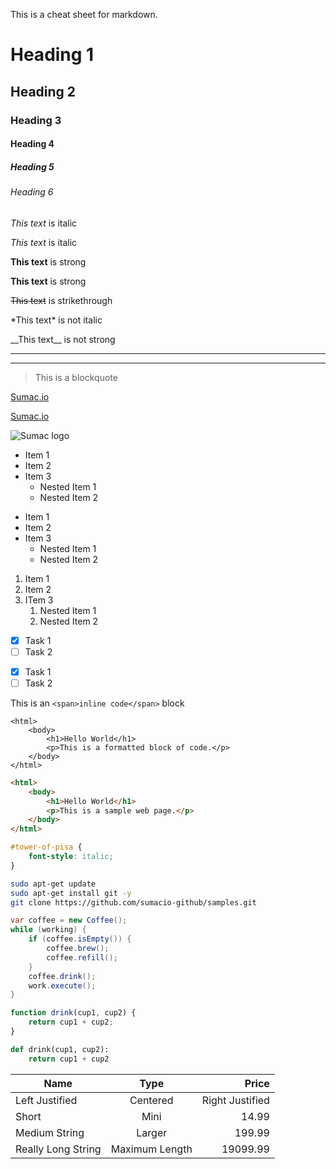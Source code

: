 This is a cheat sheet for markdown.

<!-- Headings -->
# Heading 1
## Heading 2
### Heading 3
#### Heading 4
##### Heading 5
###### Heading 6

<!-- Italics -->
*This text* is italic

_This text_ is italic

<!-- Strong -->
**This text** is strong

__This text__ is strong

<!-- Strikethrough -->
~~This text~~ is strikethrough

<!-- Escape Characters -->
\*This text\* is not italic

\_\_This text\_\_ is not strong

<!-- Horizontal Rule -->
___
---

<!-- Blockquote -->
> This is a blockquote

<!-- Links -->
[Sumac.io](https://github.com/sumacio-github)

[Sumac.io](https://github.com/sumacio-github "Hover over title")

<!-- Images -->
![Sumac logo](https://avatars0.githubusercontent.com/u/54295791?s=200&v=4)

<!-- Unordered List -->
* Item 1
* Item 2
* Item 3
    * Nested Item 1
    * Nested Item 2
- Item 1
- Item 2
- Item 3
    - Nested Item 1
    - Nested Item 2

<!-- Ordered List -->
1. Item 1
1. Item 2
1. ITem 3
    1. Nested Item 1
    1. Nested Item 2

<!-- Task List -->
* [x] Task 1
* [ ] Task 2
- [x] Task 1
- [ ] Task 2

<!-- Inline Code -->
This is an `<span>inline code</span>` block

<!-- Code Block -->
```
<html>
    <body>
        <h1>Hello World</h1>
        <p>This is a formatted block of code.</p>
    </body>
</html>
```
```html
<html>
    <body>
        <h1>Hello World</h1>
        <p>This is a sample web page.</p>
    </body>
</html>
```
```css
#tower-of-pisa {
    font-style: italic;
}
```
```bash
sudo apt-get update
sudo apt-get install git -y
git clone https://github.com/sumacio-github/samples.git
```
```java
var coffee = new Coffee();
while (working) {
    if (coffee.isEmpty()) {
        coffee.brew();
        coffee.refill();
    }
    coffee.drink();
    work.execute();
}
```
```javascript
function drink(cup1, cup2) {
    return cup1 + cup2;
}
```
```python
def drink(cup1, cup2):
    return cup1 + cup2
```

<!-- Tables -->
| Name | Type | Price |
| -----|:----:| -----:|
| Left Justified | Centered | Right Justified |
| Short | Mini | 14.99 |
| Medium String | Larger | 199.99 |
| Really Long String | Maximum Length | 19099.99 |
